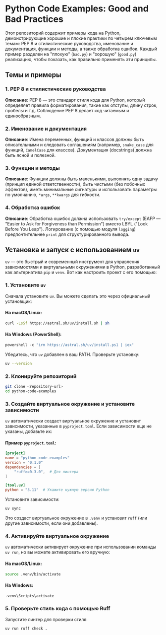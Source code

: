 
# Python Code Examples: Good and Bad Practices

Этот репозиторий содержит примеры кода на Python, демонстрирующие хорошие и плохие практики по четырем ключевым темам: PEP 8 и стилистические руководства, именование и документация, функции и методы, а также обработка ошибок. Каждый пример разделен на "плохую" (`bad.py`) и "хорошую" (`good.py`) реализацию, чтобы показать, как правильно применять эти принципы.

## Темы и примеры

### 1. PEP 8 и стилистические руководства
**Описание**: PEP 8 — это стандарт стиля кода для Python, который определяет правила форматирования, такие как отступы, длину строк, пробелы и т.д. Соблюдение PEP 8 делает код читаемым и единообразным.

### 2. Именование и документация
**Описание**: Имена переменных, функций и классов должны быть описательными и следовать соглашениям (например, `snake_case` для функций, `CamelCase` для классов). Документация (docstrings) должна быть ясной и полезной.

### 3. Функции и методы
**Описание**: Функции должны быть маленькими, выполнять одну задачу (принцип единой ответственности), быть чистыми (без побочных эффектов), иметь минимальные сигнатуры и использовать параметры по умолчанию, `*args`, `**kwargs` для гибкости.


### 4. Обработка ошибок
**Описание**: Обработка ошибок должна использовать `try/except` (EAFP — "Easier to Ask for Forgiveness than Permission") вместо LBYL ("Look Before You Leap"). Логирование (с помощью модуля `logging`) предпочтительнее `print` для структурированного вывода.


## Установка и запуск с использованием `uv`

`uv` — это быстрый и современный инструмент для управления зависимостями и виртуальными окружениями в Python, разработанный как альтернатива `pip` и `venv`. Вот как настроить проект с его помощью:

### 1. Установите `uv`
Сначала установите `uv`. Вы можете сделать это через официальный установщик:

#### На macOS/Linux:
```bash
curl -LsSf https://astral.sh/uv/install.sh | sh
```

#### На Windows (PowerShell):
```powershell
powershell -c "irm https://astral.sh/uv/install.ps1 | iex"
```

Убедитесь, что `uv` добавлен в ваш PATH. Проверьте установку:
```bash
uv --version
```

### 2. Клонируйте репозиторий
```bash
git clone <repository-url>
cd python-code-examples
```

### 3. Создайте виртуальное окружение и установите зависимости
`uv` автоматически создаст виртуальное окружение и установит зависимости, указанные в `pyproject.toml`. Если зависимости еще не указаны, добавьте их:

#### Пример `pyproject.toml`:
```toml
[project]
name = "python-code-examples"
version = "0.1.0"
dependencies = [
    "ruff>=0.3.0",  # Для линтера
]

[tool.uv]
python = "3.11"  # Укажите нужную версию Python
```

Установите зависимости:
```bash
uv sync
```

Это создаст виртуальное окружение в `.venv` и установит `ruff` (или другие зависимости, если они добавлены).

### 4. Активируйте виртуальное окружение
`uv` автоматически активирует окружение при использовании команды `uv run`, но вы можете активировать его вручную:

#### На macOS/Linux:
```bash
source .venv/bin/activate
```

#### На Windows:
```cmd
.venv\Scripts\activate
```

### 5. Проверьте стиль кода с помощью Ruff
Запустите линтер для проверки стиля:
```bash
uv run ruff check .
```
